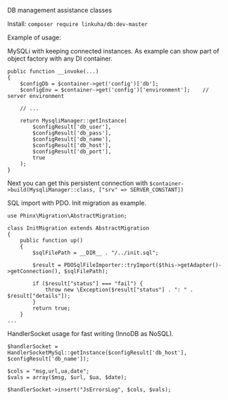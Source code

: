 DB management assistance classes

Install:
`composer require linkuha/db:dev-master`

Example of usage:

MySQLi with keeping connected instances. As example can show part of object factory with any DI container.
```
public function __invoke(...)
{
    $configDb = $container->get('config')['db'];
    $configEnv = $container->get('config')['environment'];    // server environment
    
    // ...

    return MysqliManager::getInstance(
        $configResult['db_user'],
        $configResult['db_pass'],
        $configResult['db_name'],
        $configResult['db_host'],
        $configResult['db_port'],
        true
    );
}
```
Next you can get this persistent connection with `$container->build(MysqliManager::class, ["srv" => SERVER_CONSTANT])`


SQL import with PDO. Init migration as example.
```
use Phinx\Migration\AbstractMigration;

class InitMigration extends AbstractMigration
{
    public function up()
    {
        $sqlFilePath = __DIR__ . "/../init.sql";

        $result = PDOSqlFileImporter::tryImport($this->getAdapter()->getConnection(), $sqlFilePath);

        if ($result["status"] === "fail") {
            throw new \Exception($result["status"] . ": " . $result["details"]);
        }
        return true;
    }
...
```

HandlerSocket usage for fast writing (InnoDB as NoSQL).
```
$handlerSocket = HandlerSocketMySql::getInstance($configResult['db_host'], $configResult['db_name']);

$cols = "msg,url,ua,date";
$vals = array($msg, $url, $ua, $date);

$handlerSocket->insert("JsErrorsLog", $cols, $vals);
```